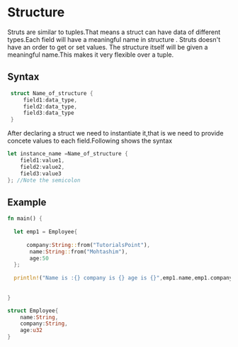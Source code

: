 # Structure

Struts are similar to tuples.That means a struct can have data of different types.Each field will
have a meaningful name in structure . Struts doesn't have an order to get or set values. The structure itself will be given a meaningful name.This makes it very flexible over a tuple.

## Syntax

```rust
 struct Name_of_structure {
     field1:data_type,
     field2:data_type,
     field3:data_type
 }
```

After declaring a struct we need to instantiate it,that is we need to provide concete values to each field.Following shows the syntax 

```rust
let instance_name =Name_of_structure {
    field1:value1,
    field2:value2,
    field3:value3
}; //Note the semicolon

```

## Example

```rust
fn main() {
  
  let emp1 = Employee{
     
      company:String::from("TutorialsPoint"),
       name:String::from("Mohtashim"),
       age:50
  };
  
  println!("Name is :{} company is {} age is {}",emp1.name,emp1.company,emp1.age);
  
  
}

struct Employee{
    name:String,
    company:String,
    age:u32
}

```

<!-- TODO: priting struct directly gives error #[Derive(Debug)] -->